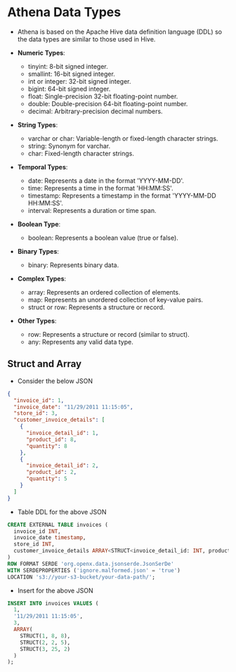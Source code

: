 # Athena Data Types

* Athena is based on the Apache Hive data definition language (DDL) so the data 
  types are similar to those used in Hive. 

* **Numeric Types**:
  * tinyint: 8-bit signed integer.
  * smallint: 16-bit signed integer.
  * int or integer: 32-bit signed integer.
  * bigint: 64-bit signed integer.
  * float: Single-precision 32-bit floating-point number.
  * double: Double-precision 64-bit floating-point number.
  * decimal: Arbitrary-precision decimal numbers.
* **String Types**:
  * varchar or char: Variable-length or fixed-length character strings.
  * string: Synonym for varchar.
  * char: Fixed-length character strings.
* **Temporal Types**:
  * date: Represents a date in the format 'YYYY-MM-DD'.
  * time: Represents a time in the format 'HH:MM:SS'.
  * timestamp: Represents a timestamp in the format 'YYYY-MM-DD HH:MM:SS'.
  * interval: Represents a duration or time span.
* **Boolean Type**:
  * boolean: Represents a boolean value (true or false).
* **Binary Types**:
  * binary: Represents binary data.
* **Complex Types**:
  * array: Represents an ordered collection of elements.
  * map: Represents an unordered collection of key-value pairs.
  * struct or row: Represents a structure or record.
* **Other Types**:
  * row: Represents a structure or record (similar to struct).
  * any: Represents any valid data type.


## Struct and Array
* Consider the below JSON
```json
{
  "invoice_id": 1,
  "invoice_date": "11/29/2011 11:15:05",
  "store_id": 3,
  "customer_invoice_details": [
    {
      "invoice_detail_id": 1,
      "product_id": 8,
      "quantity": 8
    },
    {
      "invoice_detail_id": 2,
      "product_id": 2,
      "quantity": 5
    }
  ]
}
```
* Table DDL for the above JSON
```sql
CREATE EXTERNAL TABLE invoices (
  invoice_id INT,
  invoice_date timestamp,
  store_id INT,
  customer_invoice_details ARRAY<STRUCT<invoice_detail_id: INT, product_id: INT, quantity: INT>>
)
ROW FORMAT SERDE 'org.openx.data.jsonserde.JsonSerDe'
WITH SERDEPROPERTIES ('ignore.malformed.json' = 'true')
LOCATION 's3://your-s3-bucket/your-data-path/';
```

* Insert for the above JSON
```sql
INSERT INTO invoices VALUES (
  1,
  '11/29/2011 11:15:05',
  3,
  ARRAY(
    STRUCT(1, 8, 8),
    STRUCT(2, 2, 5),
    STRUCT(3, 25, 2)
  )
);
```
